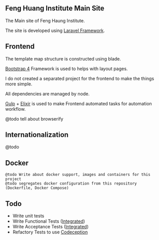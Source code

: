 ## Feng Huang Institute Main Site

The Main site of Feng Haung Institute.

The site is developed using [Laravel Framework][1].

## Frontend

The template map structure is constructed using blade.

[Bootstrap 4][3] Framework is used to helps with layout pages.

I do not created a separated project for the frontend to make the 
things more simple. 

All dependencies are managed by node.

[Gulp][4] + [Elixir][5] is used to make Frontend automated tasks for automation workflow.

@todo tell about browserify

## Internationalization

@todo

## Docker

	@todo Write about docker support, images and containers for this project
	@todo segregates docker configuration from this repository (Dockerfile, Docker Compose) 


## Todo

- Write unit tests 
- Write Functional Tests ([Integrated][7])
- Write Acceptance Tests ([Integrated][7])
- Refactory Tests to use [Codeception](http://codeception.com/)


[1]: https://laravel.com
[3]: http://v4-alpha.getbootstrap.com/
[4]: http://gulpjs.com
[5]: https://github.com/laravel/elixir
[7]: https://github.com/laracasts/Integrated